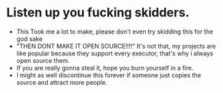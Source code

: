 # Listen up you fucking skidders.
- This Took me a lot to make, please don't even try skidding this for the god sake
- "THEN DONT MAKE IT OPEN SOURCE!!!!" It's not that, my projects are like popular because they support every executor, that's why i always open source them.
- If you are really gonna steal it, hope you burn yourself in a fire.
- I might as well discontinue this forever if someone just copies the source and attract more people.
